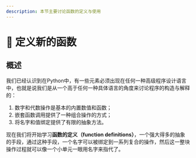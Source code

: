 ```yaml
---
description: 本节主要讨论函数的定义与使用
---
```


# 🥂 定义新的函数

## 概述

我们已经认识到在Python中，有一些元素必须出现在任何一种高级程序设计语言中，也就是说我们是从一个高于任何一种具体语言的角度来讨论程序的构造与解释的：

1. 数字和代数操作是基本的内置数值和函数；
2. 嵌套函数调用提供了一种组合操作的方式；
3. 将名字和值绑定提供了有限的抽象方法。

现在我们将开始学习**函数的定义（function definitions）**，一个强大得多的抽象的手段，通过这种手段，一个名字可以被绑定到一系列复合的操作，然后这一整块操作过程就可以像一个小单元一眼用名字来指代了。







